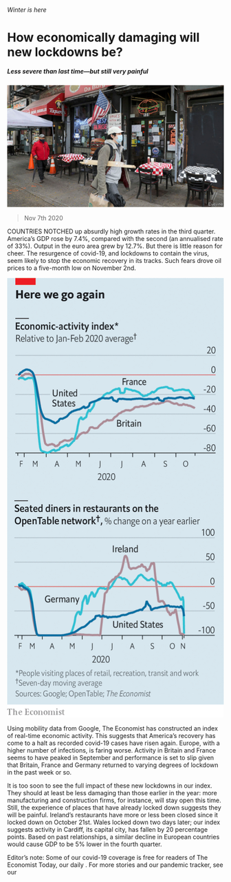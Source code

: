 ###### Winter is here

# How economically damaging will new lockdowns be? 

##### Less severe than last time—but still very painful 

![image](images/20201107_fnp504.jpg) 

> Nov 7th 2020 

COUNTRIES NOTCHED up absurdly high growth rates in the third quarter. America’s GDP rose by 7.4%, compared with the second (an annualised rate of 33%). Output in the euro area grew by 12.7%. But there is little reason for cheer. The resurgence of covid-19, and lockdowns to contain the virus, seem likely to stop the economic recovery in its tracks. Such fears drove oil prices to a five-month low on November 2nd.

![image](images/20201107_FNC142.png) 


Using mobility data from Google, The Economist has constructed an index of real-time economic activity. This suggests that America’s recovery has come to a halt as recorded covid-19 cases have risen again. Europe, with a higher number of infections, is faring worse. Activity in Britain and France seems to have peaked in September and performance is set to slip given that Britain, France and Germany returned to varying degrees of lockdown in the past week or so.

It is too soon to see the full impact of these new lockdowns in our index. They should at least be less damaging than those earlier in the year: more manufacturing and construction firms, for instance, will stay open this time. Still, the experience of places that have already locked down suggests they will be painful. Ireland’s restaurants have more or less been closed since it locked down on October 21st. Wales locked down two days later; our index suggests activity in Cardiff, its capital city, has fallen by 20 percentage points. Based on past relationships, a similar decline in European countries would cause GDP to be 5% lower in the fourth quarter.

Editor’s note: Some of our covid-19 coverage is free for readers of The Economist Today, our daily . For more stories and our pandemic tracker, see our 

